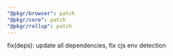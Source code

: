 ```yaml
---
"@pkgr/browser": patch
"@pkgr/core": patch
"@pkgr/rollup": patch
---
```


fix(deps): update all dependencies, fix cjs env detection
